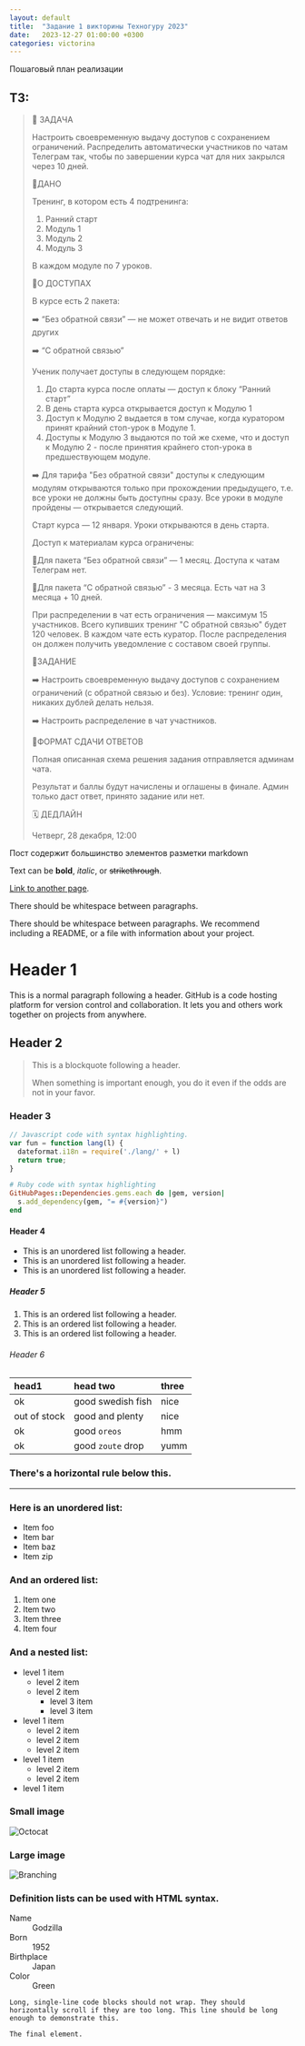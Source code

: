 ```yaml
---
layout: default
title:  "Задание 1 викторины Техногуру 2023"
date:   2023-12-27 01:00:00 +0300
categories: victorina
---
```


Пошаговый план реализации

## ТЗ:

> 🔹 ЗАДАЧА
>
> Настроить своевременную выдачу доступов с сохранением ограничений. Распределить автоматически участников по чатам Телеграм так, чтобы по завершении курса чат для них закрылся через 10 дней.
> 
> 🔹ДАНО
> 
> Тренинг, в котором есть 4 подтренинга:
> 1. Ранний старт
> 2. Модуль 1
> 3. Модуль 2
> 4. Модуль 3
>
> В каждом модуле по 7 уроков.
> 
> 🔹О ДОСТУПАХ
>
> В курсе есть 2 пакета:
>
> ➡️ “Без обратной связи” — не может отвечать и не видит ответов других
>
> ➡️ “С обратной связью”
> 
> Ученик получает доступы в следующем порядке:
> 1. До старта курса после оплаты — доступ к блоку “Ранний старт”
> 2. В день старта курса открывается доступ к Модулю 1
> 3. Доступ к Модулю 2 выдается в том случае, когда куратором принят крайний стоп-урок в Модуле 1.
> 4. Доступы к Модулю 3 выдаются по той же схеме, что и доступ к Модулю 2 - после принятия крайнего стоп-урока в предшествующем модуле.
>
> ➡️ Для тарифа "Без обратной связи" доступы к следующим модулям открываются только при прохождении предыдущего, т.е. все уроки не должны быть доступны сразу. Все уроки в модуле пройдены — открывается следующий. 
> 
> Старт курса — 12 января. Уроки открываются в день старта.
> 
> Доступ к материалам курса ограничены: 
>
> 🔵Для пакета “Без обратной связи” — 1 месяц. Доступа к чатам Телеграм нет.
> 
> 🔵Для пакета “С обратной связью” - 3 месяца. Есть чат на 3 месяца + 10 дней.
> 
> При распределении в чат есть ограничения — максимум 15 участников. Всего купивших тренинг "С обратной связью" будет 120 человек. В каждом чате есть куратор. После распределения он должен получить уведомление с составом своей группы.
> 
> 🔹ЗАДАНИЕ
>
> ➡️ Настроить своевременную выдачу доступов с сохранением ограничений (с обратной связью и без). Условие: тренинг один, никаких дублей делать нельзя. 
>
> ➡️ Настроить распределение в чат участников.
> 
> 🔹ФОРМАТ СДАЧИ ОТВЕТОВ
>
> Полная описанная схема решения задания отправляется админам чата.
>
> Результат и баллы будут начислены и оглашены в финале. Админ только даст ответ, принято задание или нет.
> 
> 🗓 ДЕДЛАЙН
>
> Четверг, 28 декабря, 12:00











Пост содержит большинство элементов разметки markdown


Text can be **bold**, _italic_, or ~~strikethrough~~.

[Link to another page](./another-page.html).

There should be whitespace between paragraphs.

There should be whitespace between paragraphs. We recommend including a README, or a file with information about your project.

# Header 1

This is a normal paragraph following a header. GitHub is a code hosting platform for version control and collaboration. It lets you and others work together on projects from anywhere.

## Header 2

> This is a blockquote following a header.
>
> When something is important enough, you do it even if the odds are not in your favor.

### Header 3

```js
// Javascript code with syntax highlighting.
var fun = function lang(l) {
  dateformat.i18n = require('./lang/' + l)
  return true;
}
```

```ruby
# Ruby code with syntax highlighting
GitHubPages::Dependencies.gems.each do |gem, version|
  s.add_dependency(gem, "= #{version}")
end
```

#### Header 4

*   This is an unordered list following a header.
*   This is an unordered list following a header.
*   This is an unordered list following a header.

##### Header 5

1.  This is an ordered list following a header.
2.  This is an ordered list following a header.
3.  This is an ordered list following a header.

###### Header 6

| head1        | head two          | three |
|:-------------|:------------------|:------|
| ok           | good swedish fish | nice  |
| out of stock | good and plenty   | nice  |
| ok           | good `oreos`      | hmm   |
| ok           | good `zoute` drop | yumm  |

### There's a horizontal rule below this.

* * *

### Here is an unordered list:

*   Item foo
*   Item bar
*   Item baz
*   Item zip

### And an ordered list:

1.  Item one
1.  Item two
1.  Item three
1.  Item four

### And a nested list:

- level 1 item
  - level 2 item
  - level 2 item
    - level 3 item
    - level 3 item
- level 1 item
  - level 2 item
  - level 2 item
  - level 2 item
- level 1 item
  - level 2 item
  - level 2 item
- level 1 item

### Small image

![Octocat](https://github.githubassets.com/images/icons/emoji/octocat.png)

### Large image

![Branching](https://zamanilka.ru/wp-content/uploads/2019/03/5120x2880-UHD.jpg)


### Definition lists can be used with HTML syntax.

<dl>
<dt>Name</dt>
<dd>Godzilla</dd>
<dt>Born</dt>
<dd>1952</dd>
<dt>Birthplace</dt>
<dd>Japan</dd>
<dt>Color</dt>
<dd>Green</dd>
</dl>

```
Long, single-line code blocks should not wrap. They should horizontally scroll if they are too long. This line should be long enough to demonstrate this.
```

```
The final element.
```
